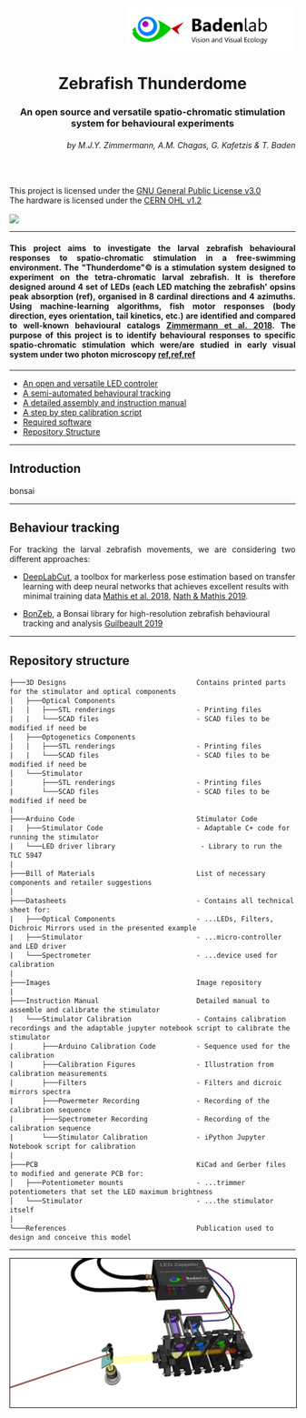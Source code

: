 <p align="right"><img src="https://github.com/BadenLab/Zebrafish-visual-space-model/blob/master/Images/Logo.png" width="300"/>
<h1 align="center">Zebrafish Thunderdome</h1></p>
<h3 align="center">An open source and versatile spatio-chromatic stimulation system for behavioural experiments</h4>
<p align="center"><h6 align="right">by M.J.Y. Zimmermann, A.M. Chagas, G. Kafetzis & T. Baden</h6></p>

<br>

This project is licensed under the [GNU General Public License v3.0](https://github.com/BadenLab/LED-Zappelin/blob/master/LICENSE)<br>
The hardware is licensed under the [CERN OHL v1.2](https://github.com/BadenLab/LED-Zappelin/blob/master/PCB/LICENSE)

<img align="center" src="https://github.com/MaxZimmer/Zebra-Thunderdome/blob/main/Images/thunderdome.png">

***

<h4 align="justify"> This project aims to investigate the larval zebrafish behavioural responses to spatio-chromatic stimulation in a free-swimming environment. The "Thunderdome"© is a stimulation system designed to experiment on the tetra-chromatic larval zebrafish. It is therefore designed around 4 set of LEDs (each LED matching the zebrafish' opsins peak absorption (ref), organised in 8 cardinal directions and 4 azimuths. Using machine-learning algorithms, fish motor responses (body direction, eyes orientation, tail kinetics, etc.) are identified and compared to well-known behavioural catalogs <a href="https://github.com/MaxZimmer/Zebra-Thunderdome/blob/main/References/Zimmermann%202018.pdf">Zimmermann et al. 2018</a>. The purpose of this project is to identify behavioural responses to specific spatio-chromatic stimulation which were/are studied in early visual system under two photon microscopy <a href="">ref,ref,ref</a></h4>


***

- [An open and versatile LED controler](#Introduction)
- [A semi-automated behavioural tracking](#Behaviour-tracking)
- [A detailed assembly and instruction manual](https://github.com/BadenLab/LED-Zappelin/blob/master/Instruction%20Manual/README.md)
- [A step by step calibration script](https://github.com/BadenLab/LED-Zappelin/blob/master/Instruction%20Manual/Stimulator%20Calibration/Stimulator_Calibration.ipynb)
- [Required software](#Software)
- [Repository Structure](#Repository-Structure)

***

## Introduction

bonsai

***
## Behaviour tracking


<p align="justify">
For tracking the larval zebrafish movements, we are considering two different approaches:

- <a href="https://github.com/DeepLabCut/DeepLabCut">DeepLabCut</a>, a toolbox for markerless pose estimation based on transfer learning with deep neural networks that achieves excellent results with minimal training data <a href="https://github.com/MaxZimmer/Zebra-Thunderdome/blob/main/References/Mathis%202018.pdf">Mathis et al. 2018</a>, <a href="https://github.com/MaxZimmer/Zebra-Thunderdome/blob/main/References/Nath&Mathis%202019.pdf">Nath & Mathis 2019</a>.

- <a href="https://github.com/ncguilbeault/BonZeb">BonZeb</a>, a Bonsai library for high-resolution zebrafish behavioural tracking and analysis <a href="https://github.com/MaxZimmer/Zebra-Thunderdome/blob/main/References/Guilbeault%202019.pdf">Guilbeault 2019</a>  
</p>




***
## Repository structure

```
├───3D Designs                                Contains printed parts for the stimulator and optical components
│   ├───Optical Components
|   |   ├───STL renderings                    - Printing files
|   |   └───SCAD files                        - SCAD files to be modified if need be
│   ├───Optogenetics Components
|   |   ├───STL renderings                    - Printing files
|   |   └───SCAD files                        - SCAD files to be modified if need be
│   └───Stimulator
|       ├───STL renderings                    - Printing files
|       └───SCAD files                        - SCAD files to be modified if need be
|
├───Arduino Code                              Stimulator Code
|   ├───Stimulator Code                       - Adaptable C+ code for running the stimulator
|   └───LED driver library                     - Library to run the TLC 5947
|
├───Bill of Materials                         List of necessary components and retailer suggestions
|
├───Datasheets                                - Contains all technical sheet for:
|   ├───Optical Components                    - ...LEDs, Filters, Dichroic Mirrors used in the presented example
|   ├───Stimulator                            - ...micro-controller and LED driver
|   └───Spectrometer                          - ...device used for calibration
|
├───Images                                    Image repository
|
├───Instruction Manual                        Detailed manual to assemble and calibrate the stimulator
|   └───Stimulator Calibration                - Contains calibration recordings and the adaptable jupyter notebook script to calibrate the stimulator
|       ├───Arduino Calibration Code          - Sequence used for the calibration
|       ├───Calibration Figures               - Illustration from calibration measurements
|       ├───Filters                           - Filters and dicroic mirrors spectra
|       ├───Powermeter Recording              - Recording of the calibration sequence
|       ├───Spectrometer Recording            - Recording of the calibration sequence
|       └───Stimulator Calibration            - iPython Jupyter Notebook script for calibration
|
├───PCB                                       KiCad and Gerber files to modified and generate PCB for:
│   ├───Potentiometer mounts                  - ...trimmer potentiometers that set the LED maximum brightness
│   └───Stimulator                            - ...the stimulator itself
|
└───References                                Publication used to design and conceive this model

```

***

<img src="https://github.com/BadenLab/LED-Zappelin/blob/master/Images/Abstract.png" style="border: 1px solid black" />
